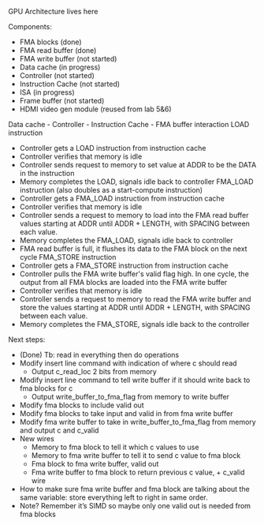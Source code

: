 GPU Architecture lives here

Components:
- FMA blocks (done)
- FMA read buffer (done)
- FMA write buffer (not started)
- Data cache (in progress)
- Controller (not started)
- Instruction Cache (not started)
- ISA (in progress)
- Frame buffer (not started)
- HDMI video gen module (reused from lab 5&6)

Data cache - Controller - Instruction Cache - FMA buffer interaction
LOAD instruction
- Controller gets a LOAD instruction from instruction cache
- Controller verifies that memory is idle
- Controller sends request to memory to set value at ADDR to be the DATA in the instruction 
- Memory completes the LOAD, signals idle back to controller
FMA_LOAD instruction (also doubles as a start-compute instruction)
- Controller gets a FMA_LOAD instruction from instruction cache
- Controller verifies that memory is idle
- Controller sends a request to memory to load into the FMA read buffer values starting at ADDR 
    until ADDR + LENGTH, with SPACING between each value. 
- Memory completes the FMA_LOAD, signals idle back to controller
- FMA read buffer is full, it flushes its data to the FMA block on the next cycle
FMA_STORE instruction
- Controller gets a FMA_STORE instruction from instruction cache
- Controller pulls the FMA write buffer's valid flag high. In one cycle, the output from all FMA blocks
    are loaded into the FMA write buffer
- Controller verifies that memory is idle
- Controller sends a request to memory to read the FMA write buffer and store the values starting at ADDR 
    until ADDR + LENGTH, with SPACING between each value. 
- Memory completes the FMA_STORE, signals idle back to the controller

Next steps:
- (Done) Tb: read in everything then do operations
- Modify insert line command with indication of where c should read
    - Output c_read_loc 2 bits from memory
- Modify insert line command to tell write buffer if it should write back to fma blocks for c
    - Output write_buffer_to_fma_flag from memory to write buffer
- Modify fma blocks to include valid out
- Modify fma blocks to take input and valid in from fma write buffer
- Modify fma write buffer to take in write_buffer_to_fma_flag from memory and output c and c_valid
- New wires
    - Memory to fma block to tell it which c values to use
    - Memory to fma write buffer to tell it to send c value to fma block
    - Fma block to fma write buffer, valid out
    - Fma write buffer to fma block to return previous c value, + c_valid wire
- How to make sure fma write buffer and fma block are talking about the same variable: store everything left to right in same order. 
- Note? Remember it’s SIMD so maybe only one valid out is needed from fma blocks


